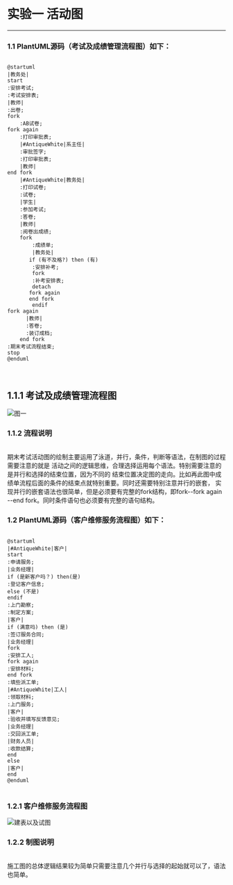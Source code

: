 # 实验一 活动图

----------------
### 1.1 PlantUML源码（考试及成绩管理流程图）如下：
<pre>
<code>
@startuml
|教务处|
start
:安排考试;
:考试安排表;
|教师|
:出卷;
fork
    :AB试卷;
fork again
    :打印审批表;
    |#AntiqueWhite|系主任|
    :审批签字;
    :打印审批表;
    |教师|
end fork
    |#AntiqueWhite|教务处|
    :打印试卷;
    :试卷;
    |学生|
    :参加考试;
    :答卷;
    |教师|
    :阅卷出成绩;
    fork
        :成绩单;
        |教务处|
       if (有不及格?) then (有)
        :安排补考;
        fork
        :补考安排表;
        detach
       fork again
       end fork
        endif
fork again
      |教师|
      :答卷;
      :装订成档;
    end fork
:期末考试流程结束;
stop
@enduml
</code></pre>

</br>

## 1.1.1 考试及成绩管理流程图
![图一](./imgs/4.png)

### 1.1.2 流程说明
<br>
期末考试活动图的绘制主要运用了泳道，并行，条件，判断等语法，在制图的过程需要注意的就是
活动之间的逻辑思维，合理选择运用每个语法。特别需要注意的是并行和选择的结束位置，因为不同的
结束位置决定图的走向。比如再此图中成绩单流程后面的条件的结束点就特别重要。同时还需要特别注意并行的嵌套，
实现并行的嵌套语法也很简单，但是必须要有完整的fork结构，即fork--fork again --end fork。同时条件语句也必须要有完整的语句结构。
</br>

### 1.2 PlantUML源码（客户维修服务流程图）如下：
<pre>
<code>
@startuml
|#AntiqueWhite|客户|
start
:申请服务;
|业务经理|
if (是新客户吗？) then(是)
:登记客户信息;
else (不是)
endif
:上门勘察;
:制定方案;
|客户|
if (满意吗) then (是)
:签订服务合同;
|业务经理|
fork
:安排工人;
fork again
:安排材料;
end fork
:填些派工单;
|#AntiqueWhite|工人|
:领取材料;
:上门服务;
|客户|
:验收并填写反馈意见;
|业务经理|
:交回派工单;
|财务人员|
:收款结算;
end
else
|客户|
end
@enduml
</code>
</pre>
### 1.2.1 客户维修服务流程图
![建表以及试图](./imgs/3.png)

### 1.2.2 制图说明
<br>
施工图的总体逻辑结果较为简单只需要注意几个并行与选择的起始就可以了，语法也简单。
</br>





